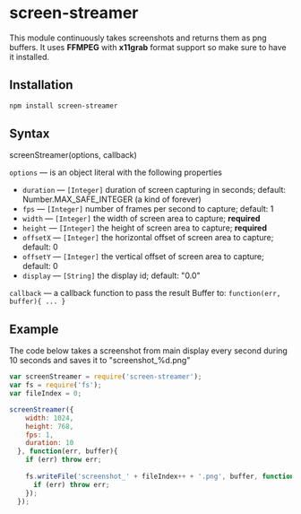 # screen-streamer
This module continuously takes screenshots and returns them as png buffers. It uses **FFMPEG** with **x11grab** format support so make sure to have it installed.

## Installation
```bash
npm install screen-streamer

```

## Syntax
screenStreamer(options, callback)

`options` — is an object literal with the following properties
- `duration` — `[Integer]` duration of screen capturing in seconds; default: Number.MAX_SAFE_INTEGER (a kind of forever)
- `fps` — `[Integer]` number of frames per second to capture; default: 1
- `width` — `[Integer]` the width of screen area to capture; **required**
- `height` — `[Integer]` the height of screen area to capture; **required**
- `offsetX` — `[Integer]` the horizontal offset of screen area to capture; default: 0
- `offsetY` — `[Integer]` the vertical offset of screen area to capture; default: 0
- `display` — `[String]` the display id; default: "0.0"

`callback` — a callback function to pass the result Buffer to: `function(err, buffer){ ... }`

## Example
The code below takes a screenshot from main display every second during 10 seconds and saves it to "screenshot_%d.png"
```javascript
var screenStreamer = require('screen-streamer');
var fs = require('fs');
var fileIndex = 0;

screenStreamer({
    width: 1024,
    height: 768,
    fps: 1,
    duration: 10
  }, function(err, buffer){
    if (err) throw err;
  
    fs.writeFile('screenshot_' + fileIndex++ + '.png', buffer, function (err) {
      if (err) throw err;
    });
  });
```


